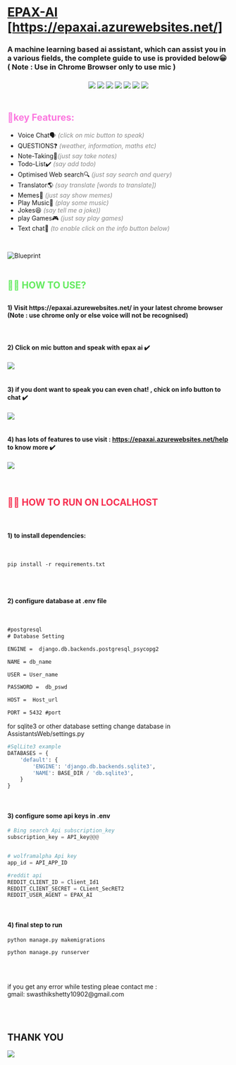 

    
# [EPAX-AI](https://epaxai.azurewebsites.net/) [https://epaxai.azurewebsites.net/]



<h3>
A machine learning based ai assistant, which can assist you in a various fields,  the complete guide to use is provided below😀( Note : Use in Chrome Browser only to use mic )<h3>
    <div style = "text-align : center;">
    <a href= "https://www.djangoproject.com/"><img src = "https://img.shields.io/badge/-Django-green"></a>
    <a href="https://www.tensorflow.org/"><img src = "https://img.shields.io/badge/-Tensorflow-yellow"></a>
    <a href="https://www.python.org/"><img src = "https://img.shields.io/badge/-Python-blue"></a>
    <a href="https://www.javascript.com/"><img src = "https://img.shields.io/badge/-JavaScript-yellow"></a>
    <a href="https://www.postgresql.org/"><img src = "https://img.shields.io/badge/-PostgreSQL-blue"></a>
         <a href="https://www.html.com/"><img src = "https://img.shields.io/badge/-HTML-orange"></a>
         <a href="https://www.css.org/"><img src = "https://img.shields.io/badge/-CSS-purple"></a>
    </div>
<br>
<h2 style = "color : rgb(252, 119, 223);">🦾key Features:</h2>
<ul>
<li>Voice Chat🗣️ <i style="opacity: 0.5;">(click on mic button to speak)</i></li>
<li>QUESTIONS❓<i style="opacity: 0.5;"> (weather, information, maths etc)</i></li>
<li>Note-Taking📝<i style="opacity: 0.5;">(just say take notes)</i></li>
<li>Todo-List✔️ <i style="opacity: 0.5;">(say add todo)</i></li>
<li>Optimised Web search🔍 <i style="opacity: 0.5;">(just say search and query)</i></li>
<li>Translator🌎 <i style="opacity: 0.5;">(say translate [words to translate])</i></li>
<li>Memes🤣  <i style="opacity: 0.5;">(just say show memes)</i> </li>
<li>Play Music🎵   <i style="opacity: 0.5;">(play some music)</i></li>
<li>Jokes😆  <i style="opacity: 0.5;">(say tell me a joke))</i></li>
<li>play Games🎮  <i style="opacity: 0.5;">(just say play games)</i></li>
<li>Text chat💬  <i style="opacity: 0.5;">(to enable click on the info button below)</i></li>

</ul>
<br>

![Blueprint](https://media.discordapp.net/attachments/770563766370566180/805070659684139018/virtualassistant.html_-_Google_Chrome_30-01-2021_19_11_10_3.png)
<br>
<br>
<h2 style = "color : rgb(100, 235, 95);">👩‍🏫 HOW TO USE?<h2>
<h4>1) Visit https://epaxai.azurewebsites.net/ in your latest chrome browser (Note : use chrome only or else voice will not be recognised) </h4>
<br>
<h4>2) Click on mic button and speak with epax ai ✔️<h4>

<img align="center"  src="https://cdn.discordapp.com/attachments/770563766370566180/805074123533451344/ezgif-5-5f38d8c31fd1.gif">

<br>
<br>

<h4>3) if you dont want to speak you can even chat! , chick on info button to chat ✔️<h4>

<img align="center"  src="https://cdn.discordapp.com/attachments/770563766370566180/805077620383416380/ezgif-5-d6f1b3e1c1b9.gif">
<br>
<br>



<h4>4) has lots of features to use visit : <a href = "https://epaxai.azurewebsites.net/help" >https://epaxai.azurewebsites.net/help</a> to know more ✔️</h4>

<img align="center"  src="https://cdn.discordapp.com/attachments/770563766370566180/805079326067392512/help.gif">
<br>
<br>
<br>


<h2 style = "color : rgb(247, 48, 81);">👨‍💻 HOW TO RUN ON LOCALHOST</h2>
<br>

<h4>1) to install dependencies:</h4>
<br>

```
pip install -r requirements.txt
```
<br>
<br>

<h4>2) configure database at .env file </h4>
<br>

```txt
#postgresql
# Database Setting

ENGINE =  django.db.backends.postgresql_psycopg2

NAME = db_name

USER = User_name

PASSWORD =  db_pswd

HOST =  Host_url 

PORT = 5432 #port

```
<p>for sqlite3 or other database setting change database in AssistantsWeb/settings.py </p>

```python
#SqlLite3 example
DATABASES = {
    'default': {
        'ENGINE': 'django.db.backends.sqlite3',
        'NAME': BASE_DIR / 'db.sqlite3',
    }
}
```
<br>
<h4>3) configure some api keys in .env</h4>

```python
# Bing search Api subscription_key 
subscription_key = API_key@@@ 


# wolframalpha Api key
app_id = API_APP_ID

#reddit api 
REDDIT_CLIENT_ID = Client_Id1
REDDIT_CLIENT_SECRET = CLient_SecRET2
REDDIT_USER_AGENT = EPAX_AI
```

<br>
<h4>4) final step to run </h4>

```
python manage.py makemigrations

python manage.py runserver
```

<br>
<br>
<p>
if you get any error while testing pleae contact me : <br>
gmail: <a>swasthikshetty10902@gmail.com</a>
</p>

<br>
<br>
<h2>THANK YOU</h2>
<img src = "https://camo.githubusercontent.com/7998890254268d8ed476c9f66d3fa59d21dd354d2090036083c82af4cda2a0eb/68747470733a2f2f666f7274686562616467652e636f6d2f696d616765732f6261646765732f6275696c742d776974682d6c6f76652e737667">
